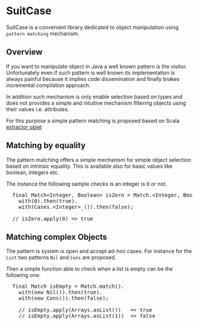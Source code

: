 SuitCase
========

SuitCase is a convenient library dedicated to object manipulation using `pattern matching` mechanism.

Overview
--------

If you want to manipulate object in Java a well known pattern is the visitor. Unfortunately even if
such pattern is well known its implementation is always painful because it implies code dissemination
and finally brakes incremental compilation approach.

In addition such mechanism is only enable selection based on types and does not provides a simple and
intuitive mechanism filtering objects using their values i.e. attributes.

For this purpose a simple pattern matching is proposed based on Scala [extractor objet](http://www.scala-lang.org/node/112) 

Matching by equality
-------

The pattern matching offers a simple mechanism for simple object selection based on intrinsic equality.
This is available also for basic values like boolean, integers etc.

The instance the following sample checks is an integer is <tt>O</tt> or not. 

<pre>
  final Match&lt;Integer, Boolean> isZero = Match.&lt;Integer, Boolean>match().
    with(0).then(true).
    with(Cases.&lt;Integer>_()).then(false);
    
  // isZero.apply(0) => true 
</pre>

Matching complex Objects 
-------

The pattern is system is open and accept ad-hoc cases. For instance for the `List` two patterns `Nil` 
and `Cons` are proposed.

Then a simple function able to check when a list is empty can be the following one:

<pre>
  final Match<List, Boolean> isEmpty = Match.<List, Boolean>match().
    with(new Nil()).then(true).
    with(new Cons()).then(false);

    // isEmpty.apply(Arrays.asList())   => true
    // isEmpty.apply(Arrays.asList(1))  => false
</pre>



